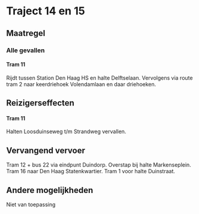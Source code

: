 # Traject 14 en 15 
## Maatregel
### Alle gevallen

#### Tram 11
Rijdt tussen Station Den Haag HS en halte Delftselaan.
Vervolgens via route tram 2 naar keerdriehoek Volendamlaan en daar driehoeken.

## Reizigerseffecten

#### Tram 11
Halten Loosduinseweg t/m Strandweg vervallen.

## Vervangend vervoer
Tram 12 + bus 22 via eindpunt Duindorp. Overstap bij halte Markenseplein.
Tram 16 naar Den Haag Statenkwartier.
Tram 1 voor halte Duinstraat.

## Andere mogelijkheden
Niet van toepassing
